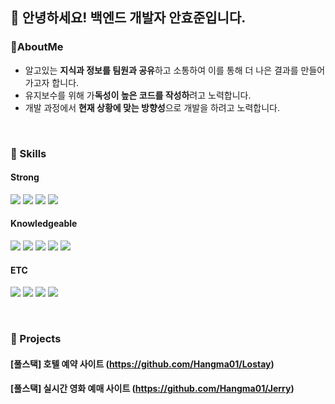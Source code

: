 ## 👋 안녕하세요! 백엔드 개발자 안효준입니다.

### 🌱AboutMe 
+ 알고있는 **지식과 정보를 팀원과 공유**하고 소통하여 이를 통해 더 나은 결과를 만들어가고자 합니다.
+ 유지보수를 위해 가**독성이 높은 코드를 작성하**려고 노력합니다.
+ 개발 과정에서 **현재 상황에 맞는 방향성**으로 개발을 하려고 노력합니다.

<br>

### 🔭 Skills

#### Strong

<p>
  <img src="https://img.shields.io/badge/JAVA-007396?style=for-the-badge&logo=java&logoColor=white" />
  <img src="https://img.shields.io/badge/Spring%20Boot-6DB33F?style=for-the-badge&logo=spring-boot&logoColor=white" />
  <img src="https://img.shields.io/badge/mysql-4479A1.svg?style=for-the-badge&logo=mysql&logoColor=white" />
  <img src="https://img.shields.io/badge/Oracle-F80000?style=for-the-badge&logo=oracle&logoColor=white" />
</p>

#### Knowledgeable

<p>
  <img src="https://img.shields.io/badge/javascript-%23323330.svg?style=for-the-badge&logo=javascript&logoColor=%23F7DF1E" />
  <img src="https://img.shields.io/badge/jQuery-0769AD?style=for-the-badge&logo=jquery&logoColor=white" />
  <img src="https://img.shields.io/badge/React-61DAFB?style=for-the-badge&logo=react&logoColor=black" />
  <img src="https://img.shields.io/badge/JPA-000000?style=for-the-badge&logo=jpa&logoColor=white" />
  <img src="https://img.shields.io/badge/redis-%23DD0031.svg?style=for-the-badge&logo=redis&logoColor=white" />
</p>


#### ETC

<p>
  <img src="https://img.shields.io/badge/Git-F05032?style=for-the-badge&logo=git&logoColor=white" />
  <img src="https://img.shields.io/badge/Postman-FF6C37?style=for-the-badge&logo=postman&logoColor=white" />
  <img src="https://img.shields.io/badge/Jira-0052CC?style=for-the-badge&logo=Jira&logoColor=white" />
  <img src="https://img.shields.io/badge/Figma-F24E1E?style=for-the-badge&logo=figma&logoColor=white" />
</p>


<br>

### :dart: Projects


#### [풀스택] 호텔 예약 사이트 (https://github.com/Hangma01/Lostay) <br>
#### [풀스택] 실시간 영화 예매 사이트 (https://github.com/Hangma01/Jerry)
